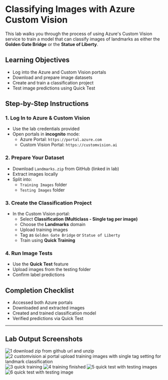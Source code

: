 # Classifying Images with Azure Custom Vision

This lab walks you through the process of using Azure's Custom Vision service to train a model 
that can classify images of landmarks as either the **Golden Gate Bridge** or the **Statue of Liberty**.

## Learning Objectives
- Log into the Azure and Custom Vision portals
- Download and prepare image datasets
- Create and train a classification project
- Test image predictions using Quick Test

## Step-by-Step Instructions

### 1. Log In to Azure & Custom Vision
- Use the lab credentials provided
- Open portals in **incognito** mode:
  - Azure Portal: `https://portal.azure.com`
  - Custom Vision Portal: `https://customvision.ai`

### 2. Prepare Your Dataset
- Download `Landmarks.zip` from GitHub (linked in lab)
- Extract images locally
- Split into:
  - `Training Images` folder
  - `Testing Images` folder

### 3. Create the Classification Project
- In the Custom Vision portal:
  - Select **Classification (Multiclass - Single tag per image)**
  - Choose the **Landmarks** domain
  - Upload training images
  - Tag as `Golden Gate Bridge` or `Statue of Liberty`
  - Train using **Quick Training**

### 4. Run Image Tests
- Use the **Quick Test** feature
- Upload images from the testing folder
- Confirm label predictions

## Completion Checklist
- Accessed both Azure portals
- Downloaded and extracted images
- Created and trained classification model
- Verified predictions via Quick Test

---

## Lab Output Screenshots

![1 download zip from github url and unzip](https://github.com/user-attachments/assets/43ae2018-8fa3-418e-80bc-e52a4d6ca307)
![2 customvision ai portal upload training images with single tag setting for landmark classification](https://github.com/user-attachments/assets/537bc09e-a37c-47e3-9fd1-9c2fe948387d)
![3 quick training](https://github.com/user-attachments/assets/a9053a19-537e-4ed0-838a-090e0cf4ef2b)
![4 training finished](https://github.com/user-attachments/assets/4daa1014-fd6d-4b6e-ae50-1cfff2fa6ad6)
![5 quick test with testing images](https://github.com/user-attachments/assets/47ae197f-5dad-4352-a712-d8994bdfb233)
![6 quick test with testing image](https://github.com/user-attachments/assets/ed59cfdf-f500-42fd-94b7-bec691e566ad)







